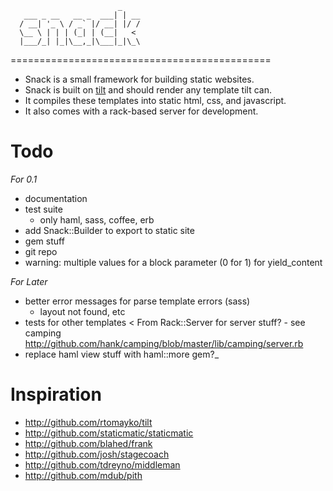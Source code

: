                             _
       ___ _ __   __ _  ___| | __
      / __| '_ \ / _` |/ __| |/ /
      \__ \ | | | (_| | (__|   <
      |___/_| |_|\__,_|\___|_|\_\
      
=============================================
 - Snack is a small framework for building static websites.
 - Snack is built on [tilt](http://github.com/rtomayko/tilt) and should render any template tilt can.
 - It compiles these templates into static html, css, and javascript.
 - It also comes with a rack-based server for development.

Todo
=============================================
*For 0.1*

- documentation
- test suite
  - only haml, sass, coffee, erb
- add Snack::Builder to export to static site
- gem stuff
- git repo
- warning: multiple values for a block parameter (0 for 1) for yield_content

*For Later*

- better error messages for parse template errors (sass)
  - layout not found, etc
- tests for other templates
 < From Rack::Server for server stuff? - see camping http://github.com/hank/camping/blob/master/lib/camping/server.rb
- replace haml view stuff with haml::more gem?_

Inspiration
=============================================
 - http://github.com/rtomayko/tilt
 - http://github.com/staticmatic/staticmatic
 - http://github.com/blahed/frank
 - http://github.com/josh/stagecoach
 - http://github.com/tdreyno/middleman
 - http://github.com/mdub/pith